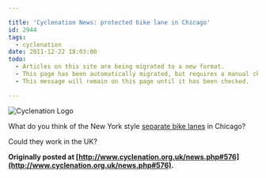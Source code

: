 ```yaml
---

title: 'Cyclenation News: protected bike lane in Chicago'
id: 2944
tags:
  - cyclenation
date: 2011-12-22 18:03:00
todo:
  - Articles on this site are being migrated to a new format.
  - This page has been automatically migrated, but requires a manual check-&-tune to ensure the format and links all work as expected.
  - This message will remain on this page until it has been checked.

---
```


![Cyclenation Logo](http://www.pompeybug.co.uk/wp-content/plugins/wp-cyclenation-news/cnlogo.jpg)<p>What do you think of the New York style [separate bike lanes](http://vimeo.com/32986515?mid=55 "Protected lanes in Chigago") in Chicago?

Could they work in the UK?

**Originally posted at [http://www.cyclenation.org.uk/news.php#576](http://www.cyclenation.org.uk/news.php#576).**